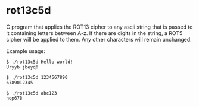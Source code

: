 # rot13c5d
C program that applies the ROT13 cipher to any ascii string that is passed to it containing letters between A-z. If there are digits in the string, a ROT5 cipher will be applied to them.
Any other characters will remain unchanged.

Example usage:
```
$ ./rot13c5d Hello world!
Uryyb jbeyq!

$ ./rot13c5d 1234567890
6789012345

$ ./rot13c5d abc123
nop678
```
